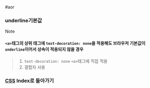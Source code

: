 #aor 
### underline기본값
>[!note]
>#### `<a>`태그의 상위 태그에 `text-decoration: none`을 적용해도 브라우저 기본값이 `underline`이어서 상속이 적용되지 않을 경우
>
>>1. `text-decoration: none` `<a>`태그에 직접 적용
>>2. 결합자 사용
### [CSS](../../Dev-Index/CSS.md) Index로 돌아가기
